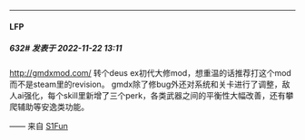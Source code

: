 

*****

####  LFP  
##### 632#       发表于 2022-11-22 13:11

http://gmdxmod.com/
转个deus ex初代大修mod，想重温的话推荐打这个mod而不是steam里的revision。
gmdx除了修bug外还对系统和关卡进行了调整，敌人ai强化，每个skill里新增了三个perk，各类武器之间的平衡性大幅改善，还有攀爬辅助等安逸类功能。

—— 来自 [S1Fun](https://s1fun.koalcat.com)

